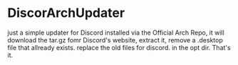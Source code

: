 # DiscorArchUpdater
just a simple updater for Discord installed via the Official Arch Repo, 
it will download the tar.gz fomr Discord's website,
extract it, 
remove a .desktop file that allready exists.
replace the old files for discord. in the opt dir.
That's it.
